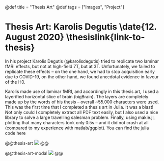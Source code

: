 @def title = "Thesis Art"
@def tags = ["Images", "Project"]

# Thesis Art: Karolis Degutis \date{12. August 2020} \thesislink{link-to-thesis}


In his project Karolis Degutis (@karolisdegutis) tried to replicate two laminar fMRI effects, but not at high-field 7T, but at 3T. Unfortunately, we failed to replicate these effects – on the one hand, we had to stop acquisition early due to COVID-19, on the other hand, we found anecdotal evidence in favour of the H0.

Karolis made use of laminar fMRI, and accordingly in this thesis art, I used a layerified horizontal slice of brain (bigBrain). The layers are completely made up by the words of his thesis – overall ~55.000 characters were used. This was the first time that I completed a thesis art in Julia. It was a blast! Not only could I completely extract all PDF text easily, but I also used a nice library to solve a large travelling salesman problem. Finally, using makie.jl, plotting that many characters took only 0.5s – and it did not crash at all (compared to my experience with matlab/ggplot).
You can find the julia code here

@@thesis-art
![](/assets/thesis-art/a2_karolis.jpg)
@@

@@thesis-art-modal
![](/assets/thesis-art/a2_karolis.jpg)
@@
